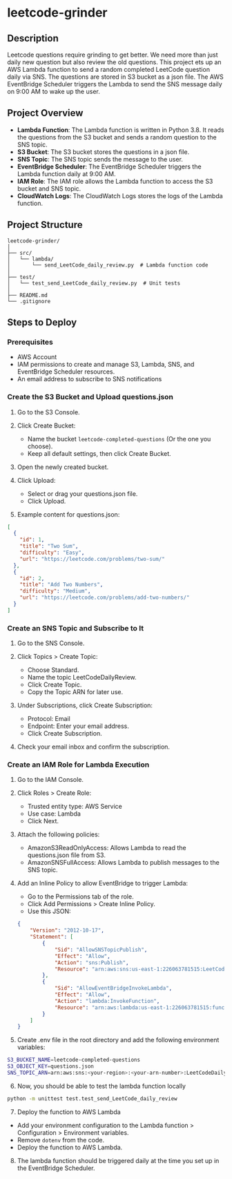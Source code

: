 # leetcode-grinder
## Description
Leetcode questions require grinding to get better. We need more than just daily new question but also review the old questions. 
This project ets up an AWS Lambda function to send a random completed LeetCode question daily via SNS. 
The questions are stored in S3 bucket as a json file.
The AWS EventBridge Scheduler triggers the Lambda to send the SNS message daily on 9:00 AM to wake up the user.
## Project Overview
- **Lambda Function**: The Lambda function is written in Python 3.8. It reads the questions from the S3 bucket and sends a random question to the SNS topic.
- **S3 Bucket**: The S3 bucket stores the questions in a json file.
- **SNS Topic**: The SNS topic sends the message to the user.
- **EventBridge Scheduler**: The EventBridge Scheduler triggers the Lambda function daily at 9:00 AM.
- **IAM Role**: The IAM role allows the Lambda function to access the S3 bucket and SNS topic.
- **CloudWatch Logs**: The CloudWatch Logs stores the logs of the Lambda function.
## Project Structure
```
leetcode-grinder/
│
├── src/
│   └── lambda/
│       └── send_LeetCode_daily_review.py  # Lambda function code
│
├── test/
│   └── test_send_LeetCode_daily_review.py  # Unit tests
│
├── README.md
└── .gitignore
```
## Steps to Deploy
### Prerequisites
- AWS Account
- IAM permissions to create and manage S3, Lambda, SNS, and EventBridge Scheduler resources.
- An email address to subscribe to SNS notifications
### Create the S3 Bucket and Upload questions.json
1. Go to the S3 Console.

2. Click Create Bucket:

   - Name the bucket `leetcode-completed-questions` (Or the one you choose).
   - Keep all default settings, then click Create Bucket.

3. Open the newly created bucket.

4. Click Upload:
   - Select or drag your questions.json file.
   - Click Upload.
5. Example content for questions.json:
```json
[
  {
    "id": 1,
    "title": "Two Sum",
    "difficulty": "Easy",
    "url": "https://leetcode.com/problems/two-sum/"
  },
  {
    "id": 2,
    "title": "Add Two Numbers",
    "difficulty": "Medium",
    "url": "https://leetcode.com/problems/add-two-numbers/"
  }
]
```
### Create an SNS Topic and Subscribe to It

1. Go to the SNS Console.

2. Click Topics > Create Topic:
   - Choose Standard.
   - Name the topic LeetCodeDailyReview.
   - Click Create Topic.
   - Copy the Topic ARN for later use.
   
3. Under Subscriptions, click Create Subscription:
   - Protocol: Email
   - Endpoint: Enter your email address.
   - Click Create Subscription.
   
4. Check your email inbox and confirm the subscription.

### Create an IAM Role for Lambda Execution
1. Go to the IAM Console.

2. Click Roles > Create Role:

   - Trusted entity type: AWS Service
   - Use case: Lambda
   - Click Next.
3. Attach the following policies:

   - AmazonS3ReadOnlyAccess: Allows Lambda to read the questions.json file from S3.
   - AmazonSNSFullAccess: Allows Lambda to publish messages to the SNS topic.

4. Add an Inline Policy to allow EventBridge to trigger Lambda:

   - Go to the Permissions tab of the role.
   - Click Add Permissions > Create Inline Policy.
   - Use this JSON:
   ```json
   {
       "Version": "2012-10-17",
       "Statement": [
           {
               "Sid": "AllowSNSTopicPublish",
               "Effect": "Allow",
               "Action": "sns:Publish",
               "Resource": "arn:aws:sns:us-east-1:226063781515:LeetCodeDailyReview"
           },
           {
               "Sid": "AllowEventBridgeInvokeLambda",
               "Effect": "Allow",
               "Action": "lambda:InvokeFunction",
               "Resource": "arn:aws:lambda:us-east-1:226063781515:function:sendLeetCodeDailyReview"
           }
       ]
   }
   ```
5. Create .env file in the root directory and add the following environment variables:
```bash
S3_BUCKET_NAME=leetcode-completed-questions
S3_OBJECT_KEY=questions.json
SNS_TOPIC_ARN=arn:aws:sns:<your-region>:<your-arn-number>:LeetCodeDailyReview
```

6. Now, you should be able to test the lambda function locally
```bash
python -m unittest test.test_send_LeetCode_daily_review  
```
7. Deploy the function to AWS Lambda
 - Add your environment configuration to the Lambda function > Configuration > Environment variables.
 - Remove `dotenv` from the code.
 - Deploy the function to AWS Lambda.

8. The lambda function should be triggered daily at the time you set up in the EventBridge Scheduler.